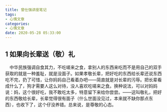 ```yaml
---
title: 曾仕强讲座笔记
tags:
- 心情文章
categories:
- 心情文章
date: 2020-05-28 05:33:00
---
```

## 1 如果向长辈送（敬）礼

&emsp;中华民族强调自食其力，不吃嗟来之食，拿别人的东西来吃而不是用自己的双手获取的就是一种羞耻，就是没面子。如果孝敬长辈，把好吃的东西给长辈还说东西吃不完，扔了可惜，让你妈妈自己看着办吧——简直就是对长辈的污辱。把长辈看成什么了，狗才需要人这么对待，没人喜欢吃嗟来之食。换种说法，可以对妈妈说：妈，这个很好吃，我不敢吃太多，特意留下来给你尝尝。——这叫敬礼，把好的东西敬给长辈，长辈觉得很有面子（什么世面没见过，本来就不缺你那点东西），也收下了，这个仔没养错。总来说，是尊敬的心态。
<!--more-->